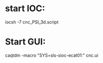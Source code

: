 # start IOC:
iocsh -7 cnc_PSI_3d.script 

# Start GUI:
caqtdm -macro "SYS=sls-sioc-ecat01:" cnc.ui


